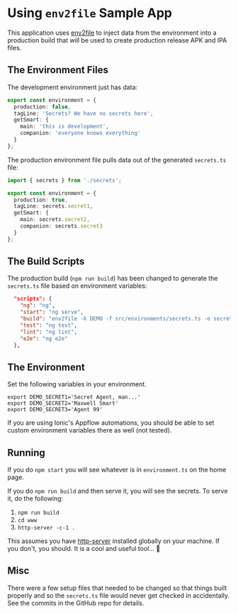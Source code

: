 # Using `env2file` Sample App

This application uses [env2file](https://www.npmjs.com/package/env2file) to inject data from the environment into a production build that will be used to create production release APK and IPA files.

## The Environment Files

The development environment just has data:

```TypeScript
export const environment = {
  production: false,
  tagLine: 'Secrets? We have no secrets here',
  getSmart: {
    main: 'this is development',
    companion: 'everyone knows everything'
  }
};
```

The production environment file pulls data out of the generated `secrets.ts` file:

```TypeScript
import { secrets } from './secrets';

export const environment = {
  production: true,
  tagLine: secrets.secret1,
  getSmart: {
    main: secrets.secret2,
    companion: secrets.secret3
  }
};
```

## The Build Scripts

The production build (`npm run build`) has been changed to generate the `secrets.ts` file based on environment variables:

```JSON
  "scripts": {
    "ng": "ng",
    "start": "ng serve",
    "build": "env2file -k DEMO -f src/environments/secrets.ts -o secrets; ng build --prod",
    "test": "ng test",
    "lint": "ng lint",
    "e2e": "ng e2e"
  },
```

## The Environment

Set the following variables in your environment.

```
export DEMO_SECRET1='Secret Agent, man...'
export DEMO_SECRET2='Maxwell Smart'
export DEMO_SECRET3='Agent 99'
```

If you are using Ionic's Appflow automations, you should be able to set custom environment variables there as well (not tested).

## Running

If you do `npm start` you will see whatever is in `environment.ts` on the home page.

If you do `npm run build` and then serve it, you will see the secrets. To serve it, do the following:

1. `npm run build`
1. `cd www`
1. `http-server -c-1 .`

This assumes you have [http-server](https://www.npmjs.com/package/http-server) installed globally on your machine. If you don't, you should. It is a cool and useful tool... 🥳

## Misc

There were a few setup files that needed to be changed so that things built properly and so the `secrets.ts` file would never get checked in accidentally. See the commits in the GitHub repo for details.
